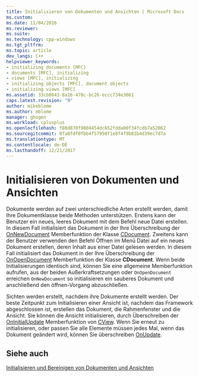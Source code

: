 ```yaml
---
title: Initialisieren von Dokumenten und Ansichten | Microsoft Docs
ms.custom: 
ms.date: 11/04/2016
ms.reviewer: 
ms.suite: 
ms.technology: cpp-windows
ms.tgt_pltfrm: 
ms.topic: article
dev_langs: C++
helpviewer_keywords:
- initializing documents [MFC]
- documents [MFC], initializing
- views [MFC], initializing
- initializing objects [MFC], document objects
- initializing views [MFC]
ms.assetid: 33cb8643-8a16-478c-bc26-eccc734e3661
caps.latest.revision: "9"
author: mikeblome
ms.author: mblome
manager: ghogen
ms.workload: cplusplus
ms.openlocfilehash: f80d870f9804454dc652fdda00f34fcdb7a52062
ms.sourcegitcommit: 8fa8fdf0fbb4f57950f1e8f4f9b81b4d39ec7d7a
ms.translationtype: MT
ms.contentlocale: de-DE
ms.lasthandoff: 12/21/2017
---
```

# <a name="initializing-documents-and-views"></a>Initialisieren von Dokumenten und Ansichten
Dokumente werden auf zwei unterschiedliche Arten erstellt werden, damit Ihre Dokumentklasse beide Methoden unterstützen. Erstens kann der Benutzer ein neues, leeres Dokument mit dem Befehl neue Datei erstellen. In diesem Fall initialisiert das Dokument in der Ihre Überschreibung der [OnNewDocument](../mfc/reference/cdocument-class.md#onnewdocument) Memberfunktion der Klasse [CDocument](../mfc/reference/cdocument-class.md). Zweitens kann der Benutzer verwenden den Befehl Öffnen im Menü Datei auf ein neues Dokument erstellen, deren Inhalt aus einer Datei gelesen werden. In diesem Fall initialisiert das Dokument in der Ihre Überschreibung der [OnOpenDocument](../mfc/reference/cdocument-class.md#onopendocument) Memberfunktion der Klasse **CDocument**. Wenn beide Initialisierungen identisch sind, können Sie eine allgemeine Memberfunktion aufrufen, aus der beiden Außerkraftsetzungen oder `OnOpenDocument` erreichen `OnNewDocument` so initialisieren ein sauberes Dokument und anschließend den öffnen-Vorgang abzuschließen.  
  
 Sichten werden erstellt, nachdem ihre Dokumente erstellt werden. Der beste Zeitpunkt zum Initialisieren einer Ansicht ist, nachdem das Framework abgeschlossen ist, erstellen das Dokument, die Rahmenfenster und die Ansicht. Sie können die Ansicht initialisieren, durch Überschreiben der [OnInitialUpdate](../mfc/reference/cview-class.md#oninitialupdate) Memberfunktion von [CView](../mfc/reference/cview-class.md). Wenn Sie erneut zu initialisieren, oder passen Sie alle Elemente müssen jedes Mal, wenn das Dokument geändert wird, können Sie überschreiben [OnUpdate](../mfc/reference/cview-class.md#onupdate).  
  
## <a name="see-also"></a>Siehe auch  
 [Initialisieren und Bereinigen von Dokumenten und Ansichten](../mfc/initializing-and-cleaning-up-documents-and-views.md)

